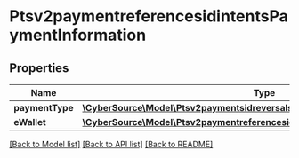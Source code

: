 # Ptsv2paymentreferencesidintentsPaymentInformation

## Properties
Name | Type | Description | Notes
------------ | ------------- | ------------- | -------------
**paymentType** | [**\CyberSource\Model\Ptsv2paymentsidreversalsPaymentInformationPaymentType**](Ptsv2paymentsidreversalsPaymentInformationPaymentType.md) |  | [optional] 
**eWallet** | [**\CyberSource\Model\Ptsv2paymentreferencesidintentsPaymentInformationEWallet**](Ptsv2paymentreferencesidintentsPaymentInformationEWallet.md) |  | [optional] 

[[Back to Model list]](../README.md#documentation-for-models) [[Back to API list]](../README.md#documentation-for-api-endpoints) [[Back to README]](../README.md)


